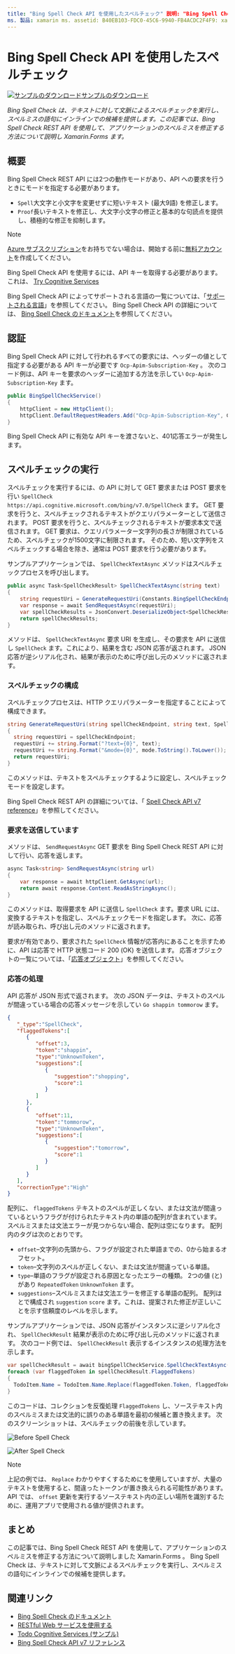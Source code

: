 ```yaml
---
title: "Bing Spell Check API を使用したスペルチェック" 説明: "Bing Spell Check では、テキストのコンテキストスペルチェックが実行され、スペルミスの単語に対してインラインでの候補が提供されます。 この記事では、Bing Spell Check REST API を使用して、アプリケーションのスペルミスを修正する方法について説明 Xamarin.Forms します。
ms. 製品: xamarin ms. assetid: B40EB103-FDC0-45C6-9940-FB4ACDC2F4F9: xamarin-forms author: davidbritch ms. author: dabritch ms. date: 02/08/2017 no loc: [ Xamarin.Forms , Xamarin.Essentials ]
---
```


# <a name="spell-checking-using-the-bing-spell-check-api"></a>Bing Spell Check API を使用したスペルチェック

[![サンプルのダウンロード](~/media/shared/download.png)サンプルのダウンロード](https://docs.microsoft.com/samples/xamarin/xamarin-forms-samples/webservices-todocognitiveservices)

_Bing Spell Check は、テキストに対して文脈によるスペルチェックを実行し、スペルミスの語句にインラインでの候補を提供します。この記事では、Bing Spell Check REST API を使用して、アプリケーションのスペルミスを修正する方法について説明し Xamarin.Forms ます。_

## <a name="overview"></a>概要

Bing Spell Check REST API には2つの動作モードがあり、API への要求を行うときにモードを指定する必要があります。

- `Spell`大文字と小文字を変更せずに短いテキスト (最大9語) を修正します。
- `Proof`長いテキストを修正し、大文字小文字の修正と基本的な句読点を提供し、積極的な修正を抑制します。

> [!NOTE]
> [Azure サブスクリプション](/azure/guides/developer/azure-developer-guide#understanding-accounts-subscriptions-and-billing)をお持ちでない場合は、開始する前に[無料アカウント](https://aka.ms/azfree-docs-mobileapps)を作成してください。

Bing Spell Check API を使用するには、API キーを取得する必要があります。 これは、 [Try Cognitive Services](https://azure.microsoft.com/try/cognitive-services/)

Bing Spell Check API によってサポートされる言語の一覧については、「[サポートされる言語](/azure/cognitive-services/bing-spell-check/bing-spell-check-supported-languages/)」を参照してください。 Bing Spell Check API の詳細については、 [Bing Spell Check のドキュメント](/azure/cognitive-services/bing-spell-check/)を参照してください。

## <a name="authentication"></a>認証

Bing Spell Check API に対して行われるすべての要求には、ヘッダーの値として指定する必要がある API キーが必要です `Ocp-Apim-Subscription-Key` 。 次のコード例は、API キーを要求のヘッダーに追加する方法を示してい `Ocp-Apim-Subscription-Key` ます。

```csharp
public BingSpellCheckService()
{
    httpClient = new HttpClient();
    httpClient.DefaultRequestHeaders.Add("Ocp-Apim-Subscription-Key", Constants.BingSpellCheckApiKey);
}
```

Bing Spell Check API に有効な API キーを渡さないと、401応答エラーが発生します。

## <a name="performing-spell-checking"></a>スペルチェックの実行

スペルチェックを実行するには、の API に対して GET 要求または POST 要求を行い `SpellCheck` `https://api.cognitive.microsoft.com/bing/v7.0/SpellCheck` ます。 GET 要求を行うと、スペルチェックされるテキストがクエリパラメーターとして送信されます。 POST 要求を行うと、スペルチェックされるテキストが要求本文で送信されます。 GET 要求は、クエリパラメーター文字列の長さが制限されているため、スペルチェックが1500文字に制限されます。 そのため、短い文字列をスペルチェックする場合を除き、通常は POST 要求を行う必要があります。

サンプルアプリケーションでは、 `SpellCheckTextAsync` メソッドはスペルチェックプロセスを呼び出します。

```csharp
public async Task<SpellCheckResult> SpellCheckTextAsync(string text)
{
    string requestUri = GenerateRequestUri(Constants.BingSpellCheckEndpoint, text, SpellCheckMode.Spell);
    var response = await SendRequestAsync(requestUri);
    var spellCheckResults = JsonConvert.DeserializeObject<SpellCheckResult>(response);
    return spellCheckResults;
}
```

メソッドは、 `SpellCheckTextAsync` 要求 URI を生成し、その要求を API に送信し `SpellCheck` ます。これにより、結果を含む JSON 応答が返されます。 JSON 応答が逆シリアル化され、結果が表示のために呼び出し元のメソッドに返されます。

### <a name="configuring-spell-checking"></a>スペルチェックの構成

スペルチェックプロセスは、HTTP クエリパラメーターを指定することによって構成できます。

```csharp
string GenerateRequestUri(string spellCheckEndpoint, string text, SpellCheckMode mode)
{
  string requestUri = spellCheckEndpoint;
  requestUri += string.Format("?text={0}", text);                         // text to spell check
  requestUri += string.Format("&mode={0}", mode.ToString().ToLower());    // spellcheck mode - proof or spell
  return requestUri;
}
```

このメソッドは、テキストをスペルチェックするように設定し、スペルチェックモードを設定します。

Bing Spell Check REST API の詳細については、「 [Spell Check API v7 reference](/rest/api/cognitiveservices/bing-spell-check-api-v7-reference/)」を参照してください。

### <a name="sending-the-request"></a>要求を送信しています

メソッドは、 `SendRequestAsync` GET 要求を Bing Spell Check REST API に対して行い、応答を返します。

```csharp
async Task<string> SendRequestAsync(string url)
{
    var response = await httpClient.GetAsync(url);
    return await response.Content.ReadAsStringAsync();
}
```

このメソッドは、取得要求を API に送信し `SpellCheck` ます。要求 URL には、変換するテキストを指定し、スペルチェックモードを指定します。 次に、応答が読み取られ、呼び出し元のメソッドに返されます。

要求が有効であり、要求された `SpellCheck` 情報が応答内にあることを示すために、API は応答で HTTP 状態コード 200 (OK) を送信します。 応答オブジェクトの一覧については、「[応答オブジェクト](/rest/api/cognitiveservices/bing-spell-check-api-v7-reference#response-objects)」を参照してください。

### <a name="processing-the-response"></a>応答の処理

API 応答が JSON 形式で返されます。 次の JSON データは、テキストのスペルが間違っている場合の応答メッセージを示してい `Go shappin tommorow` ます。

```json
{  
   "_type":"SpellCheck",
   "flaggedTokens":[  
      {  
         "offset":3,
         "token":"shappin",
         "type":"UnknownToken",
         "suggestions":[  
            {  
               "suggestion":"shopping",
               "score":1
            }
         ]
      },
      {  
         "offset":11,
         "token":"tommorow",
         "type":"UnknownToken",
         "suggestions":[  
            {  
               "suggestion":"tomorrow",
               "score":1
            }
         ]
      }
   ],
   "correctionType":"High"
}
```

配列に、 `flaggedTokens` テキストのスペルが正しくない、または文法が間違っているというフラグが付けられたテキスト内の単語の配列が含まれています。 スペルミスまたは文法エラーが見つからない場合、配列は空になります。 配列内のタグは次のとおりです。

- `offset`–文字列の先頭から、フラグが設定された単語までの、0から始まるオフセット。
- `token`–文字列のスペルが正しくない、または文法が間違っている単語。
- `type`–単語のフラグが設定される原因となったエラーの種類。 2つの値 (と) があり `RepeatedToken` `UnknownToken` ます。
- `suggestions`–スペルミスまたは文法エラーを修正する単語の配列。 配列はとで構成され `suggestion` `score` ます。これは、提案された修正が正しいことを示す信頼度のレベルを示します。

サンプルアプリケーションでは、JSON 応答がインスタンスに逆シリアル化され、 `SpellCheckResult` 結果が表示のために呼び出し元のメソッドに返されます。 次のコード例では、 `SpellCheckResult` 表示するインスタンスの処理方法を示します。

```csharp
var spellCheckResult = await bingSpellCheckService.SpellCheckTextAsync(TodoItem.Name);
foreach (var flaggedToken in spellCheckResult.FlaggedTokens)
{
  TodoItem.Name = TodoItem.Name.Replace(flaggedToken.Token, flaggedToken.Suggestions.FirstOrDefault().Suggestion);
}
```

このコードは、コレクションを反復処理 `FlaggedTokens` し、ソーステキスト内のスペルミスまたは文法的に誤りのある単語を最初の候補と置き換えます。 次のスクリーンショットは、スペルチェックの前後を示しています。

![](spell-check-images/before-spell-check.png "Before Spell Check")

![](spell-check-images/after-spell-check.png "After Spell Check")

> [!NOTE]
> 上記の例では、 `Replace` わかりやすくするためにを使用していますが、大量のテキストを使用すると、間違ったトークンが置き換えられる可能性があります。 API では、 `offset` 更新を実行するソーステキスト内の正しい場所を識別するために、運用アプリで使用される値が提供されます。

## <a name="summary"></a>まとめ

この記事では、Bing Spell Check REST API を使用して、アプリケーションのスペルミスを修正する方法について説明しました Xamarin.Forms 。 Bing Spell Check は、テキストに対して文脈によるスペルチェックを実行し、スペルミスの語句にインラインでの候補を提供します。

## <a name="related-links"></a>関連リンク

- [Bing Spell Check のドキュメント](/azure/cognitive-services/bing-spell-check/)
- [RESTful Web サービスを使用する](~/xamarin-forms/data-cloud/web-services/rest.md)
- [Todo Cognitive Services (サンプル)](https://docs.microsoft.com/samples/xamarin/xamarin-forms-samples/webservices-todocognitiveservices)
- [Bing Spell Check API v7 リファレンス](/rest/api/cognitiveservices/bing-spell-check-api-v7-reference/)
